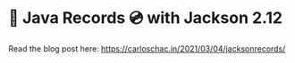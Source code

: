 # 💾 Java Records 💿 with Jackson 2.12

Read the blog post here: https://carloschac.in/2021/03/04/jacksonrecords/